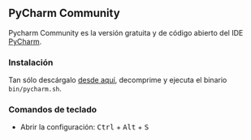 ## PyCharm Community

Pycharm Community es la versión gratuita y de código abierto del IDE [PyCharm](https://www.jetbrains.com/pycharm/).

### Instalación
Tan sólo descárgalo [desde aquí](https://www.jetbrains.com/pycharm/download/#section=linux), decomprime y ejecuta el binario `bin/pycharm.sh`.

### Comandos de teclado
- Abrir la configuración: <kbd>Ctrl</kbd> + <kbd>Alt</kbd> + <kbd>S</kbd>